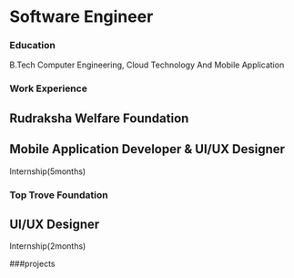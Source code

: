# Software Engineer

### Education
B.Tech Computer Engineering, Cloud Technology And Mobile Application

### Work Experience 
## Rudraksha Welfare Foundation
## Mobile Application Developer & UI/UX Designer
Internship(5months)

### Top Trove Foundation
## UI/UX Designer
Internship(2months)

###projects
